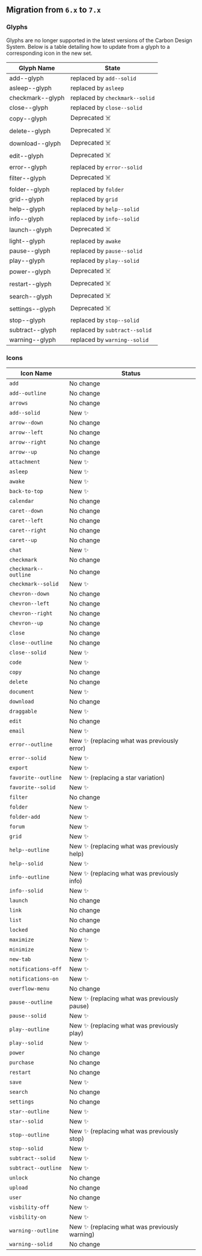 ## Migration from `6.x` to `7.x`

### Glyphs

Glyphs are no longer supported in the latest versions of the Carbon Design System. Below is a table detailing how to update from a glyph to a corresponding icon in the new set.

| Glyph Name       | State                          |
| ---------------- | ------------------------------ |
| add--glyph       | replaced by `add--solid`       |
| asleep--glyph    | replaced by `asleep`           |
| checkmark--glyph | replaced by `checkmark--solid` |
| close--glyph     | replaced by `close--solid`     |
| copy--glyph      | Deprecated ☠️                  |
| delete--glyph    | Deprecated ☠️                  |
| download--glyph  | Deprecated ☠️                  |
| edit--glyph      | Deprecated ☠️                  |
| error--glyph     | replaced by `error--solid`     |
| filter--glyph    | Deprecated ☠️                  |
| folder--glyph    | replaced by `folder`           |
| grid--glyph      | replaced by `grid`             |
| help--glyph      | replaced by `help--solid`      |
| info--glyph      | replaced by `info--solid`      |
| launch--glyph    | Deprecated ☠️                  |
| light--glyph     | replaced by `awake`            |
| pause--glyph     | replaced by `pause--solid`     |
| play--glyph      | replaced by `play--solid`      |
| power--glyph     | Deprecated ☠️                  |
| restart--glyph   | Deprecated ☠️                  |
| search--glyph    | Deprecated ☠️                  |
| settings--glyph  | Deprecated ☠️                  |
| stop--glyph      | replaced by `stop--solid`      |
| subtract--glyph  | replaced by `subtract--solid`  |
| warning--glyph   | replaced by `warning--solid`   |

### Icons

| Icon Name            | Status                                         |
| -------------------- | ---------------------------------------------- |
| `add`                | No change                                      |
| `add--outline`       | No change                                      |
| `arrows`             | No change                                      |
| `add--solid`         | New ✨                                         |
| `arrow--down`        | No change                                      |
| `arrow--left`        | No change                                      |
| `arrow--right`       | No change                                      |
| `arrow--up`          | No change                                      |
| `attachment`         | New ✨                                         |
| `asleep`             | New ✨                                         |
| `awake`              | New ✨                                         |
| `back-to-top`        | New ✨                                         |
| `calendar`           | No change                                      |
| `caret--down`        | No change                                      |
| `caret--left`        | No change                                      |
| `caret--right`       | No change                                      |
| `caret--up`          | No change                                      |
| `chat`               | New ✨                                         |
| `checkmark`          | No change                                      |
| `checkmark--outline` | No change                                      |
| `checkmark--solid`   | New ✨                                         |
| `chevron--down`      | No change                                      |
| `chevron--left`      | No change                                      |
| `chevron--right`     | No change                                      |
| `chevron--up`        | No change                                      |
| `close`              | No change                                      |
| `close--outline`     | No change                                      |
| `close--solid`       | New ✨                                         |
| `code`               | New ✨                                         |
| `copy`               | No change                                      |
| `delete`             | No change                                      |
| `document`           | New ✨                                         |
| `download`           | No change                                      |
| `draggable`          | New ✨                                         |
| `edit`               | No change                                      |
| `email`              | New ✨                                         |
| `error--outline`     | New ✨ (replacing what was previously error)   |
| `error--solid`       | New ✨                                         |
| `export`             | New ✨                                         |
| `favorite--outline`  | New ✨ (replacing a star variation)            |
| `favorite--solid`    | New ✨                                         |
| `filter`             | No change                                      |
| `folder`             | New ✨                                         |
| `folder-add`         | New ✨                                         |
| `forum`              | New ✨                                         |
| `grid`               | New ✨                                         |
| `help--outline`      | New ✨ (replacing what was previously help)    |
| `help--solid`        | New ✨                                         |
| `info--outline`      | New ✨ (replacing what was previously info)    |
| `info--solid`        | New ✨                                         |
| `launch`             | No change                                      |
| `link`               | No change                                      |
| `list`               | No change                                      |
| `locked`             | No change                                      |
| `maximize`           | New ✨                                         |
| `minimize`           | New ✨                                         |
| `new-tab`            | New ✨                                         |
| `notifications-off`  | New ✨                                         |
| `notifications-on`   | New ✨                                         |
| `overflow-menu`      | No change                                      |
| `pause--outline`     | New ✨ (replacing what was previously pause)   |
| `pause--solid`       | New ✨                                         |
| `play--outline`      | New ✨ (replacing what was previously play)    |
| `play--solid`        | New ✨                                         |
| `power`              | No change                                      |
| `purchase`           | No change                                      |
| `restart`            | No change                                      |
| `save`               | New ✨                                         |
| `search`             | No change                                      |
| `settings`           | No change                                      |
| `star--outline`      | New ✨                                         |
| `star--solid`        | New ✨                                         |
| `stop--outline`      | New ✨ (replacing what was previously stop)    |
| `stop--solid`        | New ✨                                         |
| `subtract--solid`    | New ✨                                         |
| `subtract--outline`  | New ✨                                         |
| `unlock`             | No change                                      |
| `upload`             | No change                                      |
| `user`               | No change                                      |
| `visbility-off`      | New ✨                                         |
| `visbility-on`       | New ✨                                         |
| `warning--outline`   | New ✨ (replacing what was previously warning) |
| `warning--solid`     | No change                                      |
